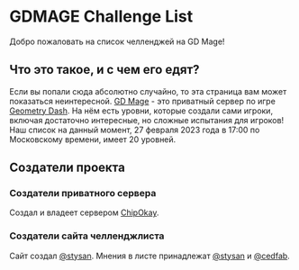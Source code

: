 # GDMAGE Challenge List
Добро пожаловать на список челленджей на GD Mage!
## Что это такое, и с чем его едят?
Если вы попали сюда абсолютно случайно, то эта страница вам может показаться неинтересной. [GD Mage](https://gdmage.ru/) - это приватный сервер по игре [Geometry Dash](https://robtopgames.com/). На нём есть уровни, которые создали сами игроки, включая достаточно интересные, но сложные испытания для игроков!  
Наш список на данный момент, 27 февраля 2023 года в 17:00 по Московскому времени, имеет 20 уровней.
## Создатели проекта
### Создатели приватного сервера
Создал и владеет сервером [ChipOkay](https://www.youtube.com/@ChipOkay).
### Создатели сайта челленджлиста
Сайт создал [@stysan](https://github.com/stysan). Мнения в листе принадлежат [@stysan](https://github.com/stysan) и [@cedfab](https://github.com/cedfab).  
